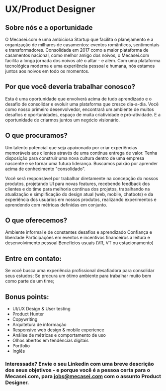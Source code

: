 # UX/Product Designer

## Sobre nós e a oportunidade

O Mecasei.com é uma ambiciosa Startup que facilita o planejamento e a organização de milhares de casamentos: eventos românticos, sentimentais e transformadores. Consolidada em 2017 como a maior plataforma de casamentos nacional, como melhor amigo dos noivos, o Mecasei.com facilita a longa jornada dos noivos até o altar - e além. Com uma plataforma tecnológica moderna e uma experiência pessoal e humana, nós estamos juntos aos noivos em todo os momentos.

## Por que você deveria trabalhar conosco?
Esta é uma oportunidade que envolverá acima de tudo aprendizado e o desafio de consolidar e evoluir uma plataforma que cresce dia-a-dia. Você como nosso primeiro desenvolvedor, encontrará um ambiente de muitos desafios e oportunidades, espaço de muita criatividade e pró-atividade. E a oportunidade de criarmos juntos um negócio visionário.

## O que procuramos?
Um talento potencial que seja apaixonado por criar experiências memoráveis aos clientes através de uma contínua entrega de valor. Tenha disposição para construir uma nova cultura dentro de uma empresa nascente e se tornar uma futura liderança. Buscamos paixão por aprender acima de conhecimento "consolidado".

Você será responsável por trabalhar diretamente na concepção do nossos produtos, projetando UI para novas features, recebendo feedback dos clientes e do time para melhoria contínua dos projetos, trabalhando na atualização e simplificação do design atual (web, mobile, chatbots) e da experiência dos usuários em nossos produtos, realizando experimentos e aprendendo com métricas definidas em conjunto.

## O que oferecemos?
Ambiente informal e de constantes desafios e aprendizado
Confiança e liberdade
Participações em eventos e incentivos financeiros a leitura e desenvolvimento pessoal
Benefícios usuais (VR, VT ou estacionamento)


## Entre em contato:
Se você busca uma experiência profissional desafiadora para consolidar seus estudos;
Se procura um ótimo ambiente para trabalhar muito bem como parte de um time;


## Bonus points:
- UI/UX Design & User testing
- Product Hunter
- Copywriting
- Arquitetura de informação
- Responsive web design & mobile experience
- Análise de métricas e comportamento de uso
- Olhos abertos em tendências digitais
- Portfolio
- Inglês

### Interessadx? Envie o seu Linkedin com uma breve descrição dos seus objetivos - e porque você é a pessoa certa para o Mecasei.com, para jobs@mecasei.com com o assunto Product Designer.
